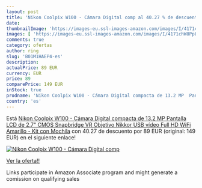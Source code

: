 ```yaml
---
layout: post
title: 'Nikon Coolpix W100 - Cámara Digital comp al 40.27 % de descuento'
date: 
thumbnailImage: 'https://images-eu.ssl-images-amazon.com/images/I/4171chW8PpL._SL200_.jpg'
images: [ 'https://images-eu.ssl-images-amazon.com/images/I/4171chW8PpL._SL200_.jpg' ]
comments: true
category: ofertas
author: ring
slug: 'B01M1HAEP4-es'
description:
actualPrice: 89 EUR
currency: EUR
price: 89
comparePrice: 149 EUR
inStock: true
prodname: 'Nikon Coolpix W100 - Cámara Digital compacta de 13.2 MP  Pantalla LCD de 2.7"  CMOS  Snapbridge  VR  Objetivo Nikkor  USB  vídeo Full HD  WiFi  Amarillo - Kit con Mochila'
country: 'es'
---
```


Está [Nikon Coolpix W100 - Cámara Digital compacta de 13.2 MP  Pantalla LCD de 2.7"  CMOS  Snapbridge  VR  Objetivo Nikkor  USB  vídeo Full HD  WiFi  Amarillo - Kit con Mochila](https://www.amazon.es/dp/B01M1HAEP4/?tag=tolees-21) con 40.27 de descuento por 89 EUR (original: 149 EUR) en el siguiente enlace!

[![Nikon Coolpix W100 - Cámara Digital comp](https://images-eu.ssl-images-amazon.com/images/I/4171chW8PpL._SL200_.jpg)](https://www.amazon.es/dp/B01M1HAEP4/?tag=tolees-21)

[Ver la oferta!!](https://www.amazon.es/dp/B01M1HAEP4/?tag=tolees-21)

Links participate in Amazon Associate program and might generate a comission on qualifying sales


